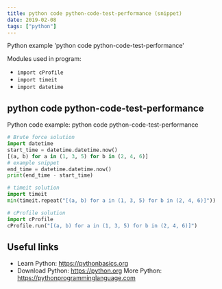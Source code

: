 ```yaml
---
title: python code python-code-test-performance (snippet)
date: 2019-02-08
tags: ["python"]
---
```

Python example 'python code python-code-test-performance'


Modules used in program: 
* `import cProfile`
* `import timeit`
* `import datetime`

## python code python-code-test-performance

Python code example: python code python-code-test-performance

```python
# Brute force solution
import datetime
start_time = datetime.datetime.now()
[(a, b) for a in (1, 3, 5) for b in (2, 4, 6)] 
# example snippet
end_time = datetime.datetime.now()
print(end_time - start_time)

# timeit solution
import timeit
min(timeit.repeat("[(a, b) for a in (1, 3, 5) for b in (2, 4, 6)]"))

# cProfile solution
import cProfile
cProfile.run("[(a, b) for a in (1, 3, 5) for b in (2, 4, 6)]")


```

## Useful links

- Learn Python: https://pythonbasics.org
- Download Python: https://python.org
More Python: https://pythonprogramminglanguage.com
